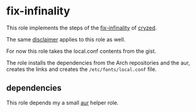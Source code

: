 # fix-infinality

This role implements the steps of the [fix-infinality](https://gist.github.com/cryzed/e002e7057435f02cc7894b9e748c5671) of [cryzed](https://gist.github.com/cryzed).

The same [disclaimer](https://gist.github.com/cryzed/e002e7057435f02cc7894b9e748c5671#file-fix-infinality-md) applies to this role as well.

For now this role takes the local.conf contents from the gist.

The role installs the dependencies from the Arch repositories and the aur, creates the links and creates the `/etc/fonts/local.conf` file.

## dependencies

This role depends my a small [aur](https://github.com/knowhy/ansible-role-aur) helper role.
